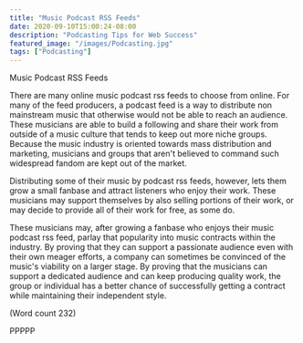 ```yaml
---
title: "Music Podcast RSS Feeds"
date: 2020-09-10T15:00:24-08:00
description: "Podcasting Tips for Web Success"
featured_image: "/images/Podcasting.jpg"
tags: ["Podcasting"]
---
```


Music Podcast RSS Feeds

There are many online music podcast rss feeds to
choose from online. For many of the feed producers, a
podcast feed is a way to distribute non mainstream
music that otherwise would not be able to reach an
audience. These musicians are able to build a following
and share their work from outside of a music culture
that tends to keep out more niche groups. Because the
music industry is oriented towards mass distribution
and marketing, musicians and groups that aren't
believed to command such widespread fandom are kept
out of the market.

Distributing some of their music by podcast rss feeds,
however, lets them grow a small fanbase and attract
listeners who enjoy their work. These musicians may
support themselves by also selling portions of their
work, or may decide to provide all of their work for
free, as some do.

These musicians may, after growing a fanbase who
enjoys their music podcast rss feed, parlay that
popularity into music contracts within the industry. By
proving that they can support a passionate audience
even with their own meager efforts, a company can
sometimes be convinced of the music's viability on a
larger stage. By proving that the musicians can support
a dedicated audience and can keep producing quality
work, the group or individual has a better chance of
successfully getting a contract while maintaining their
independent style.

(Word count 232)

PPPPP

